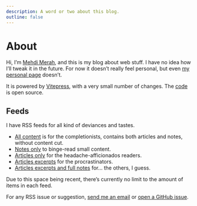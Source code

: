 ```yaml
---
description: A word or two about this blog.
outline: false
---
```


# About

Hi, I’m [Mehdi Merah](https://mehdi.cc), and this is my blog about web stuff. I have no idea how I’ll tweak it in the future. For now it doesn’t really feel personal, but even [my personal page](https://mehdi.cc) doesn’t.

It is powered by [Vitepress](https://vitepress.dev/), with a very small number of changes. The [code](https://github.com/meduzen/blog) is open source.

## Feeds

I have RSS feeds for all kind of deviances and tastes.

- [All content](/feed.xml) is for the completionists, contains both articles and notes, without content cut.
- [Notes only](/feed-notes-only.xml) to binge-read small content.
- [Articles only](/feed-articles-only.xml) for the headache-afficionados readers.
- [Articles excerpts](/feed-articles-excerpts-only.xml) for the procrastinators.
- [Articles excerpts and full notes](/feed-articles-excerpts-and-notes.xml) for… the others, I guess.

Due to this space being recent, there’s currently no limit to the amount of items in each feed.

For any RSS issue or suggestion, [send me an email](https://mehdi.cc#contact) or [open a GitHub issue](https://github.com/meduzen/blog/issues/3).
